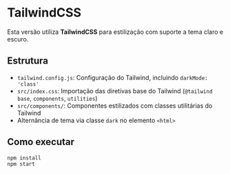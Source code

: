 # TailwindCSS

Esta versão utiliza **TailwindCSS** para estilização com suporte a tema claro e escuro.

## Estrutura

- `tailwind.config.js`: Configuração do Tailwind, incluindo `darkMode: 'class'`
- `src/index.css`: Importação das diretivas base do Tailwind (`@tailwind base`, `components`, `utilities`)
- `src/components/`: Componentes estilizados com classes utilitárias do Tailwind
- Alternância de tema via classe `dark` no elemento `<html>`

## Como executar

```bash
npm install
npm start
